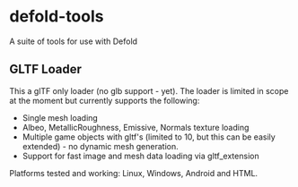 # defold-tools
A suite of tools for use with Defold


## GLTF Loader
This a glTF only loader (no glb support - yet). The loader is limited in scope at the moment but currently supports the following:
- Single mesh loading 
- Albeo, MetallicRoughness, Emissive, Normals texture loading
- Multiple game objects with gltf's (limited to 10, but this can be easily extended) - no dynamic mesh generation.
- Support for fast image and mesh data loading via gltf_extension

Platforms tested and working: Linux, Windows, Android and HTML. 


